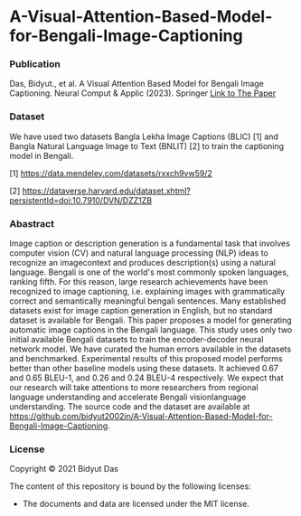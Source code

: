 # A-Visual-Attention-Based-Model-for-Bengali-Image-Captioning

### Publication
Das, Bidyut., et al. A Visual Attention Based Model for Bengali Image Captioning. Neural Comput & Applic (2023). Springer [Link to The Paper](https://doi.org/10.1007/s42979-023-01671-x)

### Dataset
We have used two datasets Bangla Lekha Image Captions (BLIC) [1] and Bangla Natural Language Image to Text (BNLIT) [2] to train the captioning model in Bengali.

[1] https://data.mendeley.com/datasets/rxxch9vw59/2

[2] https://dataverse.harvard.edu/dataset.xhtml?persistentId=doi:10.7910/DVN/DZZ1ZB 

### Abastract
Image caption or description generation is a fundamental task that involves computer vision (CV) and natural language processing (NLP) ideas to recognize an imagecontext
and produces description(s) using a natural language. Bengali is one of the world's most commonly spoken languages, ranking fifth. For this reason, large
research achievements have been recognized to image captioning, i.e. explaining images with grammatically correct and semantically meaningful bengali sentences.
Many established datasets exist for image caption generation in English, but no standard dataset is available for Bengali. This paper proposes a model for generating
automatic image captions in the Bengali language. This study uses only two initial available Bengali datasets to train the encoder-decoder neural network model. We
have curated the human errors available in the datasets and benchmarked. Experimental results of this proposed model performs better than other baseline
models using these datasets. It achieved 0.67 and 0.65 BLEU-1, and 0.26 and 0.24 BLEU-4 respectively. We expect that our research will take attentions to more
researchers from regional language understanding and accelerate Bengali visionlanguage understanding. The source code and the dataset are available at https://github.com/bidyut2002in/A-Visual-Attention-Based-Model-for-Bengali-Image-Captioning.

### License
Copyright © 2021 Bidyut Das

The content of this repository is bound by the following licenses:

- The documents and data are licensed under the MIT license.
